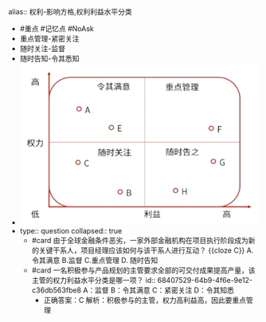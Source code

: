 alias:: 权利-影响方格,权利利益水平分类

- #重点 #记忆点 #NoAsk
- 重点管理-紧密关注
- 随时关注-监督
- 随时告知-令其悉知
- ![image.png](../assets/image_1748271593731_0.png)
- type:: question
  collapsed:: true
	- #card 由于全球金融条件恶劣，一家外部金融机构在项目执行阶段成为新的关键干系人，项目经理应该如何与该干系人进行互动？ {{cloze C}}
	  A.令其满意
	  B.监督
	  C.重点管理
	  D. 随时告知
	- #card 一名积极参与产品规划的主管要求全部的可交付成果提高产量，该主管的权力利益水平分类是哪一项？
	  id:: 68407529-64b9-4f6e-9e12-c36db563fbe8
	   A：监督
	   B：令其满意
	   C：紧密关注
	   D：令其知悉
		- 正确答案：C
		  解析：积极参与的主管，权力高利益高，因此要重点管理